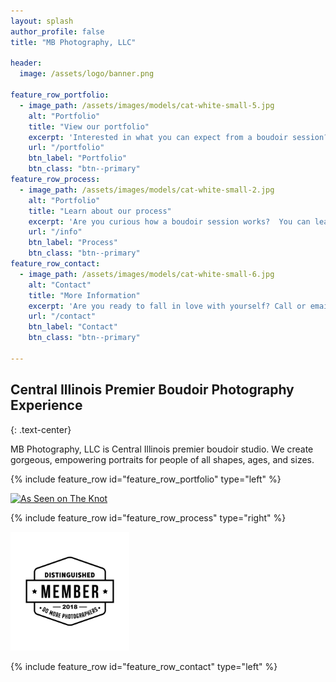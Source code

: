 ```yaml
---
layout: splash
author_profile: false
title: "MB Photography, LLC"

header:
  image: /assets/logo/banner.png
   
feature_row_portfolio:
  - image_path: /assets/images/models/cat-white-small-5.jpg
    alt: "Portfolio"
    title: "View our portfolio"
    excerpt: 'Interested in what you can expect from a boudoir session?  Check out our portfolio, see the results, and hear from our clients!'
    url: "/portfolio"
    btn_label: "Portfolio"
    btn_class: "btn--primary"
feature_row_process:
  - image_path: /assets/images/models/cat-white-small-2.jpg
    alt: "Portfolio"
    title: "Learn about our process"
    excerpt: 'Are you curious how a boudoir session works?  You can learn all about our process here. '
    url: "/info"
    btn_label: "Process"
    btn_class: "btn--primary"
feature_row_contact:
  - image_path: /assets/images/models/cat-white-small-6.jpg
    alt: "Contact"
    title: "More Information"
    excerpt: 'Are you ready to fall in love with yourself? Call or email us to schedule a free consultation.'
    url: "/contact"
    btn_label: "Contact"
    btn_class: "btn--primary"

---
```



## Central Illinois Premier Boudoir Photography Experience
{: .text-center}

  
MB Photography, LLC is Central Illinois premier boudoir studio. We create gorgeous, empowering portraits for people of all shapes, ages, and sizes.

{% include feature_row id="feature_row_portfolio" type="left" %}



<a target="_blank" href="http://www.theknot.com/marketplace/redirect-2015749?utm_source=vendor_website&utm_medium=banner&utm_term=67be0558-16c7-4421-84f6-8a58ac608369&utm_campaign=vendor_badge_assets"><img src="https://www.theknotpro.com/assets/VendorBadge_AsSeenOnWeb_fe690073f72a2750ec47dde6f9c1b5ca.png" width="190" alt="As Seen on The Knot" border="0"></a>

{% include feature_row id="feature_row_process" type="right" %}


<a target="_blank" href="/assets/images/badges/domore.jpg"><img src="/assets/images/badges/domore.jpg" width="190" class="align-center"></a>

{% include feature_row id="feature_row_contact" type="left" %}





